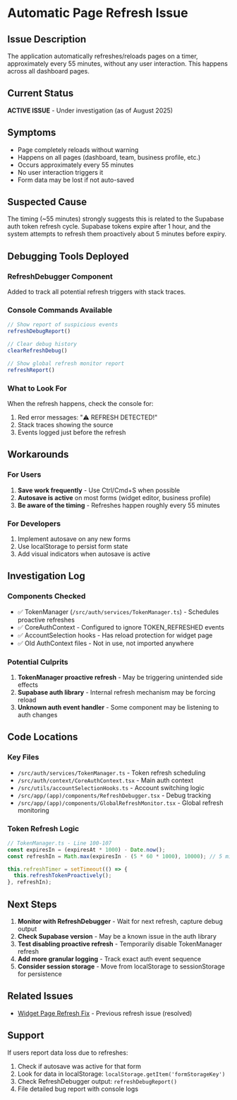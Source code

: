 # Automatic Page Refresh Issue

## Issue Description
The application automatically refreshes/reloads pages on a timer, approximately every 55 minutes, without any user interaction. This happens across all dashboard pages.

## Current Status
**ACTIVE ISSUE** - Under investigation (as of August 2025)

## Symptoms
- Page completely reloads without warning
- Happens on all pages (dashboard, team, business profile, etc.)
- Occurs approximately every 55 minutes
- No user interaction triggers it
- Form data may be lost if not auto-saved

## Suspected Cause
The timing (~55 minutes) strongly suggests this is related to the Supabase auth token refresh cycle. Supabase tokens expire after 1 hour, and the system attempts to refresh them proactively about 5 minutes before expiry.

## Debugging Tools Deployed

### RefreshDebugger Component
Added to track all potential refresh triggers with stack traces.

### Console Commands Available
```javascript
// Show report of suspicious events
refreshDebugReport()

// Clear debug history
clearRefreshDebug()

// Show global refresh monitor report
refreshReport()
```

### What to Look For
When the refresh happens, check the console for:
1. Red error messages: "⚠️ REFRESH DETECTED!"
2. Stack traces showing the source
3. Events logged just before the refresh

## Workarounds

### For Users
1. **Save work frequently** - Use Ctrl/Cmd+S when possible
2. **Autosave is active** on most forms (widget editor, business profile)
3. **Be aware of the timing** - Refreshes happen roughly every 55 minutes

### For Developers
1. Implement autosave on any new forms
2. Use localStorage to persist form state
3. Add visual indicators when autosave is active

## Investigation Log

### Components Checked
- ✅ TokenManager (`/src/auth/services/TokenManager.ts`) - Schedules proactive refreshes
- ✅ CoreAuthContext - Configured to ignore TOKEN_REFRESHED events
- ✅ AccountSelection hooks - Has reload protection for widget page
- ✅ Old AuthContext files - Not in use, not imported anywhere

### Potential Culprits
1. **TokenManager proactive refresh** - May be triggering unintended side effects
2. **Supabase auth library** - Internal refresh mechanism may be forcing reload
3. **Unknown auth event handler** - Some component may be listening to auth changes

## Code Locations

### Key Files
- `/src/auth/services/TokenManager.ts` - Token refresh scheduling
- `/src/auth/context/CoreAuthContext.tsx` - Main auth context
- `/src/utils/accountSelectionHooks.ts` - Account switching logic
- `/src/app/(app)/components/RefreshDebugger.tsx` - Debug tracking
- `/src/app/(app)/components/GlobalRefreshMonitor.tsx` - Global refresh monitoring

### Token Refresh Logic
```typescript
// TokenManager.ts - Line 100-107
const expiresIn = (expiresAt * 1000) - Date.now();
const refreshIn = Math.max(expiresIn - (5 * 60 * 1000), 10000); // 5 min buffer

this.refreshTimer = setTimeout(() => {
  this.refreshTokenProactively();
}, refreshIn);
```

## Next Steps

1. **Monitor with RefreshDebugger** - Wait for next refresh, capture debug output
2. **Check Supabase version** - May be a known issue in the auth library
3. **Test disabling proactive refresh** - Temporarily disable TokenManager refresh
4. **Add more granular logging** - Track exact auth event sequence
5. **Consider session storage** - Move from localStorage to sessionStorage for persistence

## Related Issues
- [Widget Page Refresh Fix](/docs/WIDGET_REFRESH_FIX.md) - Previous refresh issue (resolved)

## Support
If users report data loss due to refreshes:
1. Check if autosave was active for that form
2. Look for data in localStorage: `localStorage.getItem('formStorageKey')`
3. Check RefreshDebugger output: `refreshDebugReport()`
4. File detailed bug report with console logs